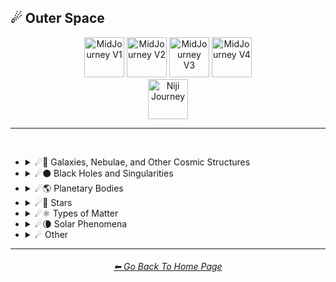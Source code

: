 <h2>☄ Outer Space</h2>

<div align="center">

[<img src="/Images/Repo_Parts/Buttons/Version_Buttons/button_version_V1_inactive.webp?raw=true" alt="MidJourney V1" height="64" />](/Pages/MJ_V1/Style_Pages/Sphere/Outer_Space.md)
[<img src="/Images/Repo_Parts/Buttons/Version_Buttons/button_version_V2_inactive.webp?raw=true" alt="MidJourney V2" height="64" />](/Pages/MJ_V2/Style_Pages/Sphere/Outer_Space.md)
[<img src="/Images/Repo_Parts/Buttons/Version_Buttons/button_version_V3_inactive.webp?raw=true" alt="MidJourney V3" height="64" />](/Pages/MJ_V3/Style_Pages/Just_The_Style/Outer_Space.md)
[<img src="/Images/Repo_Parts/Buttons/Version_Buttons/button_version_V4_active.webp?raw=true" alt="MidJourney V4" height="64" />](/Pages/MJ_V4/Style_Pages/Just_The_Style/Outer_Space.md)
<br>
[<img src="/Images/Repo_Parts/Buttons/Version_Buttons/button_version_niji_inactive_full.webp?raw=true" alt="Niji Journey" height="64" />](/Pages/Niji_Journey/Style_Pages/Outer_Space.md)

</div>

<hr>
<br>


- <details><summary>☄🌌 Galaxies, Nebulae, and Other Cosmic Structures</summary><p><div align="center">

	| Galaxy |
	| :-: |
	| <img src="/Images/MJ_V4/V4_Alpha_3.5/Midjourney_Styles/Galaxy.png?raw=true" width="256" /> |

	<br>

	| Nebula | Supernova | Hypernova |
	| :-: | :-: | :-: |
	| <img src="/Images/MJ_V4/V4_Alpha_3.5/Midjourney_Styles/Nebula.png?raw=true" width="256" /> | <img src="/Images/MJ_V4/V4_Alpha_3.5/Midjourney_Styles/Supernova.png?raw=true" width="256" /> | <img src="/Images/MJ_V4/V4_Alpha_3.5/Midjourney_Styles/Hypernova.png?raw=true" width="256" /> |
	
	<br>

	| Vela Pulsar | Quasar | Microquasar |
	| :-: | :-: | :-: |
	| <img src="/Images/MJ_V4/V4_Alpha_3.5/Midjourney_Styles/Vela_Pulsar.png?raw=true" width="256" /> | <img src="/Images/MJ_V4/V4_Alpha_3.5/Midjourney_Styles/Quasar.png?raw=true" width="256" /> | <img src="/Images/MJ_V4/V4_Alpha_3.5/Midjourney_Styles/Microquasar.png?raw=true" width="256" /> |

	<br>
	
	| Asteroid |
	| :-: |
	| <img src="/Images/MJ_V4/V4_Alpha_3.5/Midjourney_Styles/Asteroid.png?raw=true" width="256" /> |

  </div></p></details>


- <details><summary>☄⚫ Black Holes and Singularities</summary><p><div align="center">

	| Blackhole | Wormhole |
	| :-: | :-: |
	| <img src="/Images/MJ_V4/V4_Alpha_3.5/Midjourney_Styles/Blackhole.png?raw=true" width="256" /> | <img src="/Images/MJ_V4/V4_Alpha_3.5/Midjourney_Styles/Wormhole.png?raw=true" width="256" /> |

  </div></p></details>


- <details><summary>☄🌎 Planetary Bodies</summary><p><div align="center">

	| Planet | Planets | Planetary |
	| :-: | :-: | :-: |
	| <img src="/Images/MJ_V4/V4_Alpha_3.5/Midjourney_Styles/Planet.png?raw=true" width="256" /> | <img src="/Images/MJ_V4/V4_Alpha_3.5/Midjourney_Styles/Planets.png?raw=true" width="256" /> | <img src="/Images/MJ_V4/V4_Alpha_3.5/Midjourney_Styles/Planetary.png?raw=true" width="256" /> |
	
	<br>

	| Planet Mercury |
	| :-: |
	| <img src="/Images/MJ_V4/V4_Alpha_3.5/Midjourney_Styles/Planet_Mercury.png?raw=true" width="256" /> |
	
	<br>
	
	| Planet Venus |
	| :-: |
	| <img src="/Images/MJ_V4/V4_Alpha_3.5/Midjourney_Styles/Planet_Venus.png?raw=true" width="256" /> |
	
	<br>
	
	| Earth | Planet Earth | Global |
	| :-: | :-: | :-: |
	| <img src="/Images/MJ_V4/V4_Alpha_3.5/Midjourney_Styles/Earth.png?raw=true" width="256" /> | <img src="/Images/MJ_V4/V4_Alpha_3.5/Midjourney_Styles/Planet_Earth.png?raw=true" width="256" /> | <img src="/Images/MJ_V4/V4_Alpha_3.5/Midjourney_Styles/Global.png?raw=true" width="256" /> |

	<br>

	| Mars | Planet Mars |
	| :-: | :-: |
	| <img src="/Images/MJ_V4/V4_Alpha_3.5/Midjourney_Styles/Mars.png?raw=true" width="256" /> | <img src="/Images/MJ_V4/V4_Alpha_3.5/Midjourney_Styles/Planet_Mars.png?raw=true" width="256" /> |
	
	<br>
	
	| Jupiter | Planet Jupiter |
	| :-: | :-: |
	| <img src="/Images/MJ_V4/V4_Alpha_3.5/Midjourney_Styles/Jupiter.png?raw=true" width="256" /> | <img src="/Images/MJ_V4/V4_Alpha_3.5/Midjourney_Styles/Planet_Jupiter.png?raw=true" width="256" /> |
	
	<br>
	
	| Saturn | Planet Saturn |
	| :-: | :-: |
	| <img src="/Images/MJ_V4/V4_Alpha_3.5/Midjourney_Styles/Saturn.png?raw=true" width="256" /> | <img src="/Images/MJ_V4/V4_Alpha_3.5/Midjourney_Styles/Planet_Saturn.png?raw=true" width="256" /> |

	<br>
	
	| Uranus | Planet Uranus |
	| :-: | :-: |
	| <img src="/Images/MJ_V4/V4_Alpha_3.5/Midjourney_Styles/Uranus.png?raw=true" width="256" /> | <img src="/Images/MJ_V4/V4_Alpha_3.5/Midjourney_Styles/Planet_Uranus.png?raw=true" width="256" /> |
	
	<br>
	
	| Neptune | Planet Neptune |
	| :-: | :-: |
	| <img src="/Images/MJ_V4/V4_Alpha_3.5/Midjourney_Styles/Neptune.png?raw=true" width="256" /> | <img src="/Images/MJ_V4/V4_Alpha_3.5/Midjourney_Styles/Planet_Neptune.png?raw=true" width="256" /> |
	
	<br>
	
	| Pluto | Planet Pluto |
	| :-: | :-: |
	| <img src="/Images/MJ_V4/V4_Alpha_3.5/Midjourney_Styles/Pluto.png?raw=true" width="256" /> | <img src="/Images/MJ_V4/V4_Alpha_3.5/Midjourney_Styles/Planet_Pluto.png?raw=true" width="256" /> |
	
  </div></p></details>


- <details><summary>☄🌟 Stars</summary><p><div align="center">

	| Sun |
	| :-: |
	| <img src="/Images/MJ_V4/V4_Alpha_3.5/Midjourney_Styles/Sun.png?raw=true" width="256" /> |
	
	<br>

	| Starry | Stellar Corona |
	| :-: | :-: |
	| <img src="/Images/MJ_V4/V4_Alpha_3.5/Midjourney_Styles/Starry.png?raw=true" width="256" /> | <img src="/Images/MJ_V4/V4_Alpha_3.5/Midjourney_Styles/Stellar_Corona.png?raw=true" width="256" /> |

	<br>

	| Neutron Star | Magnetar |
	| :-: | :-: |
	| <img src="/Images/MJ_V4/V4_Alpha_3.5/Midjourney_Styles/Neutron_Star.png?raw=true" width="256" /> | <img src="/Images/MJ_V4/V4_Alpha_3.5/Midjourney_Styles/Magnetar.png?raw=true" width="256" /> |
	
	<br>
	
	| Constellation |
	| :-: |
	| <img src="/Images/MJ_V4/V4_Alpha_3.5/Midjourney_Styles/Constellation.png?raw=true" width="256" /> |

  </div></p></details>


- <details><summary>☄⚛ Types of Matter</summary><p><div align="center">

	| Antimatter | Dark Matter |
	| :-: | :-: |
	| <img src="/Images/MJ_V4/V4_Alpha_3.5/Midjourney_Styles/Antimatter.png?raw=true" width="256" /> | <img src="/Images/MJ_V4/V4_Alpha_3.5/Midjourney_Styles/Dark_Matter.png?raw=true" width="256" /> |

  </div></p></details>


- <details><summary>☄🌘 Solar Phenomena</summary><p><div align="center">

	| Solar Eclipse | Eclipse |
	| :-: | :-: |
	| <img src="/Images/MJ_V4/V4_Alpha_3.5/Midjourney_Styles/Solar_Eclipse.png?raw=true" width="256" /> | <img src="/Images/MJ_V4/V4_Alpha_3.5/Midjourney_Styles/Eclipse.png?raw=true" width="256" /> |

  </div></p></details>


- <details><summary>☄ Other</summary><p><div align="center">

	| Spacecore | Cosmic | Celestial |
	| :-: | :-: | :-: |
	| <img src="/Images/MJ_V4/V4_Alpha_3.5/Midjourney_Styles/Spacecore.png?raw=true" width="256" /> | <img src="/Images/MJ_V4/V4_Alpha_3.5/Midjourney_Styles/Cosmic.png?raw=true" width="256" /> | <img src="/Images/MJ_V4/V4_Alpha_3.5/Midjourney_Styles/Celestial.png?raw=true" width="256" /> |
	
	<br>

	| Stellar | Interstellar | Interstellar Space |
	| :-: | :-: | :-: |
	| <img src="/Images/MJ_V4/V4_Alpha_3.5/Midjourney_Styles/Stellar.png?raw=true" width="256" /> | <img src="/Images/MJ_V4/V4_Alpha_3.5/Midjourney_Styles/Interstellar.png?raw=true" width="256" /> | <img src="/Images/MJ_V4/V4_Alpha_3.5/Midjourney_Styles/Interstellar_Space.png?raw=true" width="256" /> |

	<br>

	| Galactic | Lunar |
	| :-: | :-: |
	| <img src="/Images/MJ_V4/V4_Alpha_3.5/Midjourney_Styles/Galactic.png?raw=true" width="256" /> | <img src="/Images/MJ_V4/V4_Alpha_3.5/Midjourney_Styles/Lunar.png?raw=true" width="256" /> |

	<br>

	| Outer Space | Universe |
	| :-: | :-: |
	| <img src="/Images/MJ_V4/V4_Alpha_3.5/Midjourney_Styles/Outer_Space.png?raw=true" width="256" /> | <img src="/Images/MJ_V4/V4_Alpha_3.5/Midjourney_Styles/Universe.png?raw=true" width="256" /> |

	<br>

	| Orbital | NASA |
	| :-: | :-: |
	| <img src="/Images/MJ_V4/V4_Alpha_3.5/Midjourney_Styles/Orbital.png?raw=true" width="256" /> | <img src="/Images/MJ_V4/V4_Alpha_3.5/Midjourney_Styles/NASA.png?raw=true" width="256" /> |

  </div></p></details>


<hr><!--------------->
<div align="center">
<h6><a href="https://github.com/willwulfken/MidJourney-Styles-and-Keywords-Reference/blob/main/README.md">⬅ Go Back To Home Page</a></h6>
</div>